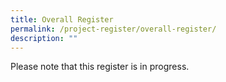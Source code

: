 ```yaml
---
title: Overall Register
permalink: /project-register/overall-register/
description: ""
---
```

Please note that this register is in progress.

<!---
| Country | Project ID | Project Name | Standard | Methodology | Date of Authorisation | Crediting Period | Relevant Files |
| -------- | -------- | -------- |  -------- | -------- | -------- | -------- | -------- |
| Text     | Text     | Text     | Text     | Text     | Text     | Text     | Text     |
-->